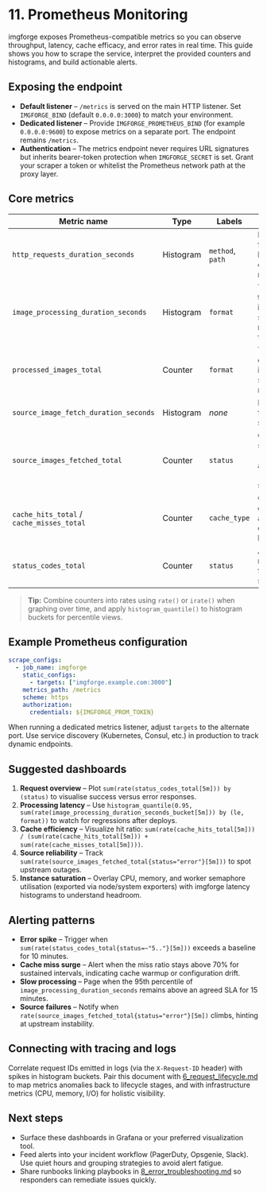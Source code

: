 # 11. Prometheus Monitoring

imgforge exposes Prometheus-compatible metrics so you can observe throughput, latency, cache efficacy, and error rates in real time. This guide shows you how to scrape the service, interpret the provided counters and histograms, and build actionable alerts.

## Exposing the endpoint

- **Default listener** – `/metrics` is served on the main HTTP listener. Set `IMGFORGE_BIND` (default `0.0.0.0:3000`) to match your environment.
- **Dedicated listener** – Provide `IMGFORGE_PROMETHEUS_BIND` (for example `0.0.0.0:9600`) to expose metrics on a separate port. The endpoint remains `/metrics`.
- **Authentication** – The metrics endpoint never requires URL signatures but inherits bearer-token protection when `IMGFORGE_SECRET` is set. Grant your scraper a token or whitelist the Prometheus network path at the proxy layer.

## Core metrics

| Metric name                              | Type      | Labels                | Insight                                                                                 |
|------------------------------------------|-----------|-----------------------|-----------------------------------------------------------------------------------------|
| `http_requests_duration_seconds`         | Histogram | `method`, `path`      | Latency across the full request lifecycle, including cache hits and misses.             |
| `image_processing_duration_seconds`      | Histogram | `format`              | Time spent transforming images, segmented by requested output format.                   |
| `processed_images_total`                 | Counter   | `format`              | Throughput per encoded format; increments on successful responses.                      |
| `source_image_fetch_duration_seconds`    | Histogram | _none_                | Download latency from upstream sources.                                                 |
| `source_images_fetched_total`            | Counter   | `status`              | Counts of successful (`status="success"`) and failed (`status="error"`) source fetches. |
| `cache_hits_total` / `cache_misses_total`| Counter   | `cache_type`          | Cache effectiveness across memory, disk, or hybrid backends.                            |
| `status_codes_total`                     | Counter   | `status`              | Aggregated HTTP responses (ideal for alerting on spikes in `4xx`/`5xx`).                |

> **Tip:** Combine counters into rates using `rate()` or `irate()` when graphing over time, and apply `histogram_quantile()` to histogram buckets for percentile views.

## Example Prometheus configuration

```yaml
scrape_configs:
  - job_name: imgforge
    static_configs:
      - targets: ["imgforge.example.com:3000"]
    metrics_path: /metrics
    scheme: https
    authorization:
      credentials: ${IMGFORGE_PROM_TOKEN}
```

When running a dedicated metrics listener, adjust `targets` to the alternate port. Use service discovery (Kubernetes, Consul, etc.) in production to track dynamic endpoints.

## Suggested dashboards

1. **Request overview** – Plot `sum(rate(status_codes_total[5m])) by (status)` to visualise success versus error responses.
2. **Processing latency** – Use `histogram_quantile(0.95, sum(rate(image_processing_duration_seconds_bucket[5m])) by (le, format))` to watch for regressions after deploys.
3. **Cache efficiency** – Visualize hit ratio: `sum(rate(cache_hits_total[5m])) / (sum(rate(cache_hits_total[5m])) + sum(rate(cache_misses_total[5m])))`.
4. **Source reliability** – Track `sum(rate(source_images_fetched_total{status="error"}[5m]))` to spot upstream outages.
5. **Instance saturation** – Overlay CPU, memory, and worker semaphore utilisation (exported via node/system exporters) with imgforge latency histograms to understand headroom.

## Alerting patterns

- **Error spike** – Trigger when `sum(rate(status_codes_total{status=~"5.."}[5m]))` exceeds a baseline for 10 minutes.
- **Cache miss surge** – Alert when the miss ratio stays above 70% for sustained intervals, indicating cache warmup or configuration drift.
- **Slow processing** – Page when the 95th percentile of `image_processing_duration_seconds` remains above an agreed SLA for 15 minutes.
- **Source failures** – Notify when `rate(source_images_fetched_total{status="error"}[5m])` climbs, hinting at upstream instability.

## Connecting with tracing and logs

Correlate request IDs emitted in logs (via the `X-Request-ID` header) with spikes in histogram buckets. Pair this document with [6_request_lifecycle.md](6_request_lifecycle.md) to map metrics anomalies back to lifecycle stages, and with infrastructure metrics (CPU, memory, I/O) for holistic visibility.

## Next steps

- Surface these dashboards in Grafana or your preferred visualization tool.
- Feed alerts into your incident workflow (PagerDuty, Opsgenie, Slack). Use quiet hours and grouping strategies to avoid alert fatigue.
- Share runbooks linking playbooks in [8_error_troubleshooting.md](8_error_troubleshooting.md) so responders can remediate issues quickly.
